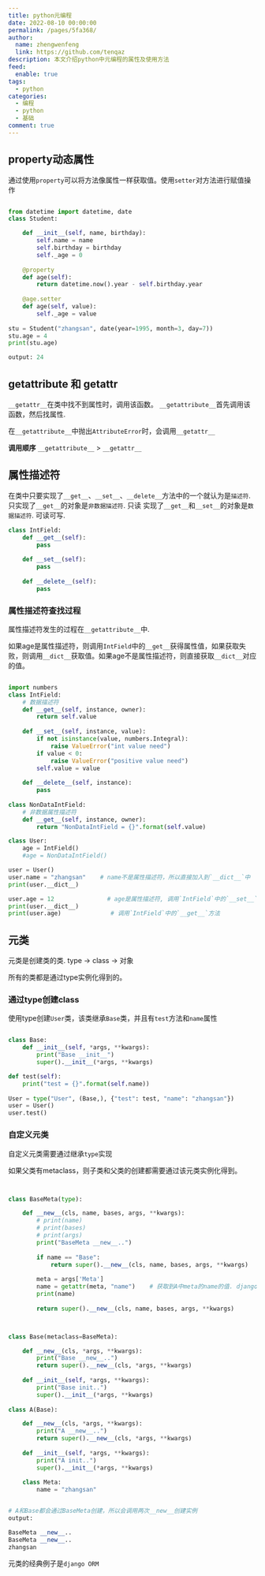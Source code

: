 ```yaml
---
title: python元编程
date: 2022-08-10 00:00:00
permalink: /pages/5fa368/
author: 
  name: zhengwenfeng
  link: https://github.com/tenqaz
description: 本文介绍python中元编程的属性及使用方法
feed: 
  enable: true
tags: 
  - python
categories: 
  - 编程
  - python
  - 基础
comment: true
---
```




## property动态属性

通过使用`property`可以将方法像属性一样获取值。使用`setter`对方法进行赋值操作

```python

from datetime import datetime, date
class Student:

    def __init__(self, name, birthday):
        self.name = name
        self.birthday = birthday
        self._age = 0
    
    @property
    def age(self):
        return datetime.now().year - self.birthday.year
    
    @age.setter
    def age(self, value):
        self._age = value
    
stu = Student("zhangsan", date(year=1995, month=3, day=7))
stu.age = 4
print(stu.age)

output: 24
```

## __getattribute__ 和 __getattr__

`__getattr__`在类中找不到属性时，调用该函数。
`__getattribute__`首先调用该函数，然后找属性.

在`__getattribute__`中抛出`AttributeError`时，会调用`__getattr__`

**调用顺序**
`__getattribute__`  >  `__getattr__`

## 属性描述符

在类中只要实现了`__get__`、`__set__`、`__delete__`方法中的一个就认为是`描述符`.
只实现了`__get__`的对象是`非数据描述符`. 只读
实现了`__get__`和`__set__`的对象是`数据描述符`. 可读可写.

```python
class IntField:
    def __get__(self):
        pass
        
    def __set__(self):
        pass
        
    def __delete__(self):
        pass
```

### 属性描述符查找过程

属性描述符发生的过程在`__getattribute__`中.

如果age是属性描述符，则调用`IntField`中的`__get__`获得属性值，如果获取失败，则调用`__dict__`获取值。如果age不是属性描述符，则直接获取`__dict__`对应的值。

```python

import numbers
class IntField:
    # 数据描述符
    def __get__(self, instance, owner):
        return self.value
        
    def __set__(self, instance, value):
        if not isinstance(value, numbers.Integral):
            raise ValueError("int value need")
        if value < 0:
            raise ValueError("positive value need")
        self.value = value
        
    def __delete__(self, instance):
        pass
    
class NonDataIntField:
    # 非数据属性描述符
    def __get__(self, instance, owner):
        return "NonDataIntField = {}".format(self.value)

class User:
    age = IntField()
    #age = NonDataIntField()

user = User()
user.name = "zhangsan"    # name不是属性描述符，所以直接加入到`__dict__`中
print(user.__dict__)

user.age = 12               # age是属性描述符, 调用`IntField`中的`__set__`方法， 而不会加入到`__dict__`中
print(user.__dict__)
print(user.age)              # 调用`IntField`中的`__get__`方法


```

## 元类

元类是创建类的类. 
type -> class -> 对象

所有的类都是通过type实例化得到的。

### 通过type创建class

使用type创建`User`类，该类继承`Base`类，并且有`test`方法和`name`属性

```python

class Base:
    def __init__(self, *args, **kwargs):
        print("Base __init__")
        super().__init__(*args, **kwargs)

def test(self):
    print("test = {}".format(self.name))
 
User = type("User", (Base,), {"test": test, "name": "zhangsan"})
user = User()
user.test()


```

### 自定义元类

自定义元类需要通过继承`type`实现

如果父类有metaclass，则子类和父类的创建都需要通过该元类实例化得到。

```python


class BaseMeta(type):

    def __new__(cls, name, bases, args, **kwargs):
        # print(name)
        # print(bases)
        # print(args)
        print("BaseMeta __new__..")
        
        if name == "Base":
            return super().__new__(cls, name, bases, args, **kwargs)
            
        meta = args['Meta']
        name = getattr(meta, "name")    # 获取到A中meta的name的值. django的orm也是这样实现的
        print(name)
        
        return super().__new__(cls, name, bases, args, **kwargs)



class Base(metaclass=BaseMeta):

    def __new__(cls, *args, **kwargs):
        print("Base __new__..")
        return super().__new__(cls, *args, **kwargs)
        
    def __init__(self, *args, **kwargs):
        print("Base init..")
        super().__init__(*args, **kwargs)
    
class A(Base):

    def __new__(cls, *args, **kwargs):
        print("A __new__..")
        return super().__new__(cls, *args, **kwargs)
        
    def __init__(self, *args, **kwargs):
        print("A init..")
        super().__init__(*args, **kwargs)
        
    class Meta:
        name = "zhangsan"


# A和Base都会通过BaseMeta创建，所以会调用两次__new__创建实例
output:

BaseMeta __new__..
BaseMeta __new__..
zhangsan
```

元类的经典例子是`django ORM`